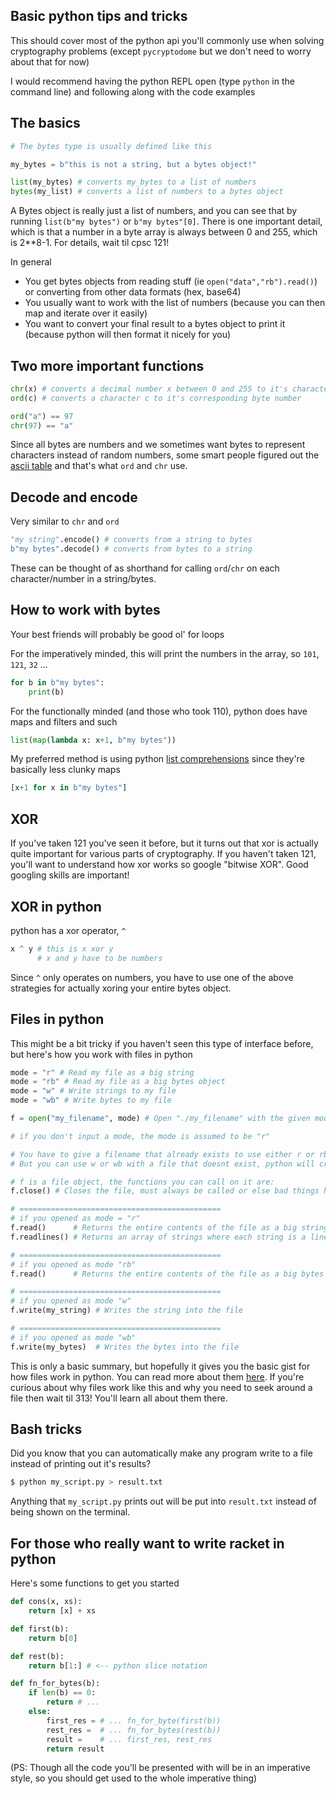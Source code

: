Basic python tips and tricks
---

This should cover most of the python api you'll commonly use when solving cryptography problems (except `pycryptodome` but we don't need to worry about that for now)

I would recommend having the python REPL open (type `python` in the command line) and following along with the code examples


## The basics
```python
# The bytes type is usually defined like this 

my_bytes = b"this is not a string, but a bytes object!"

list(my_bytes) # converts my_bytes to a list of numbers
bytes(my_list) # converts a list of numbers to a bytes object
```

A Bytes object is really just a list of numbers, and you can see that by running `list(b"my bytes")` or `b"my bytes"[0]`. There is one important detail, which is that a number in a byte array is always between 0 and 255, which is 2**8-1. For details, wait til cpsc 121!

In general
- You get bytes objects from reading stuff (ie `open("data","rb").read()`) or converting from other data formats (hex, base64)
- You usually want to work with the list of numbers (because you can then map and iterate over it easily)
- You want to convert your final result to a bytes object to print it (because python will then format it nicely for you)

## Two more important functions

```python
chr(x) # converts a decimal number x between 0 and 255 to it's character
ord(c) # converts a character c to it's corresponding byte number

ord("a") == 97
chr(97) == "a"
```

Since all bytes are numbers and we sometimes want bytes to represent characters instead of random numbers, some smart people figured out the [ascii table](https://www.asciitable.com/) and that's what `ord` and `chr` use.

## Decode and encode

Very similar to `chr` and `ord`

```python
"my string".encode() # converts from a string to bytes
b"my bytes".decode() # converts from bytes to a string
```

These can be thought of as shorthand for calling `ord`/`chr` on each character/number in a string/bytes.

## How to work with bytes

Your best friends will probably be good ol' for loops

For the imperatively minded, this will print the numbers in the array, so `101`, `121`, `32` ...
```python
for b in b"my bytes":
    print(b)
```

For the functionally minded (and those who took 110), python does have maps and filters and such
```python
list(map(lambda x: x+1, b"my bytes"))
```

My preferred method is using python [list comprehensions](https://www.w3schools.com/python/python_lists_comprehension.asp) since they're basically less clunky maps

```python
[x+1 for x in b"my bytes"]
```
## XOR

If you've taken 121 you've seen it before, but it turns out that xor is actually quite important for various parts of cryptography. If you haven't taken 121, you'll want to understand how xor works so google "bitwise XOR". Good googling skills are important!

## XOR in python

python has a xor operator, `^`

```python
x ^ y # this is x xor y
      # x and y have to be numbers
```

Since `^` only operates on numbers, you have to use one of the above strategies for actually xoring your entire bytes object.

## Files in python

This might be a bit tricky if you haven't seen this type of interface before, but here's how you work with files in python

```python
mode = "r" # Read my file as a big string
mode = "rb" # Read my file as a big bytes object 
mode = "w" # Write strings to my file
mode = "wb" # Write bytes to my file

f = open("my_filename", mode) # Open "./my_filename" with the given mode

# if you don't input a mode, the mode is assumed to be "r"

# You have to give a filename that already exists to use either r or rb
# But you can use w or wb with a file that doesnt exist, python will create the file for you

# f is a file object, the functions you can call on it are:
f.close() # Closes the file, must always be called or else bad things happen

# =============================================
# if you opened as mode = "r"
f.read()      # Returns the entire contents of the file as a big string
f.readlines() # Returns an array of strings where each string is a line from the file

# =============================================
# if you opened as mode "rb"
f.read()      # Returns the entire contents of the file as a big bytes object

# =============================================
# if you opened as mode "w"
f.write(my_string) # Writes the string into the file

# =============================================
# if you opened as mode "wb"
f.write(my_bytes)  # Writes the bytes into the file
```

This is only a basic summary, but hopefully it gives you the basic gist for how files work in python. You can read more about them [here](https://www.programiz.com/python-programming/file-operation). If you're curious about why files work like this and why you need to seek around a file then wait til 313! You'll learn all about them there.

## Bash tricks

Did you know that you can automatically make any program write to a file instead of printing out it's results?

```bash
$ python my_script.py > result.txt
```

Anything that `my_script.py` prints out will be put into `result.txt` instead of being shown on the terminal.

## For those who really want to write racket in python

Here's some functions to get you started

```python
def cons(x, xs):
    return [x] + xs

def first(b):
    return b[0]

def rest(b):
    return b[1:] # <-- python slice notation

def fn_for_bytes(b):
    if len(b) == 0:
        return # ...
    else:
        first_res = # ... fn_for_byte(first(b)) 
        rest_res =  # ... fn_for_bytes(rest(b))
        result =    # ... first_res, rest_res
        return result
```

(PS: Though all the code you'll be presented with will be in an imperative style, so you should get used to the whole imperative thing)
